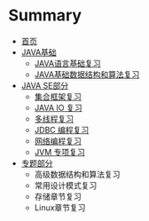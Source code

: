 # Summary

* [首页](README.md)
* [JAVA基础](chapter1.md)
  * [JAVA语言基础复习](chapter1/javayu-yan-ji-chu-fu-xi.md)
  * [JAVA基础数据结构和算法复习](chapter1/javaji-chu-shu-ju-jie-gou-he-suan-fa-fu-xi.md)
* [JAVA SE部分](java-sebu-fen.md)
  * [集合框架复习](java-sebu-fen/ji-he-kuang-jia-fu-xi.md)
  * [JAVA IO 复习](java-sebu-fen/java-io-fu-xi.md)
  * [多线程复习](java-sebu-fen/duo-xian-cheng-fu-xi.md)
  * [JDBC 编程复习](java-sebu-fen/jdbc-bian-cheng-fu-xi.md)
  * [网络编程复习](java-sebu-fen/wang-luo-bian-cheng-fu-xi.md)
  * [JVM 专项复习](java-sebu-fen/jvm-zhuan-xiang-fu-xi.md)
* [专题部分](zhuan-ti-bu-fen.md)
  * 高级数据结构和算法复习
  * 常用设计模式复习
  * 存储章节复习
  * Linux章节复习

